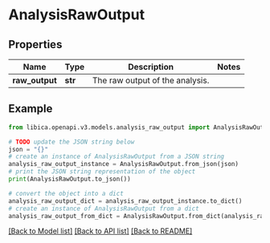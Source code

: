 # AnalysisRawOutput


## Properties

Name | Type | Description | Notes
------------ | ------------- | ------------- | -------------
**raw_output** | **str** | The raw output of the analysis. | 

## Example

```python
from libica.openapi.v3.models.analysis_raw_output import AnalysisRawOutput

# TODO update the JSON string below
json = "{}"
# create an instance of AnalysisRawOutput from a JSON string
analysis_raw_output_instance = AnalysisRawOutput.from_json(json)
# print the JSON string representation of the object
print(AnalysisRawOutput.to_json())

# convert the object into a dict
analysis_raw_output_dict = analysis_raw_output_instance.to_dict()
# create an instance of AnalysisRawOutput from a dict
analysis_raw_output_from_dict = AnalysisRawOutput.from_dict(analysis_raw_output_dict)
```
[[Back to Model list]](../README.md#documentation-for-models) [[Back to API list]](../README.md#documentation-for-api-endpoints) [[Back to README]](../README.md)


